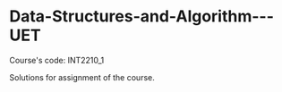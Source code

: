 # Data-Structures-and-Algorithm---UET

Course's code: INT2210_1

Solutions for assignment of the course.
